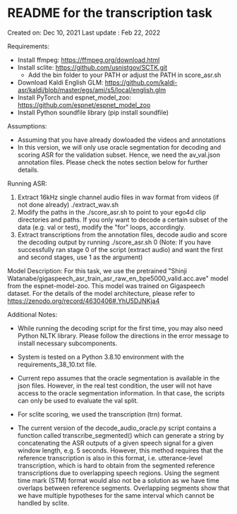 # README for the transcription task
Created on: Dec 10, 2021
Last update : Feb 22, 2022

Requirements:
- Install ffmpeg: https://ffmpeg.org/download.html
- Install sclite: https://github.com/usnistgov/SCTK.git
  - Add the bin folder to your PATH or adjust the PATH in score_asr.sh
- Download Kaldi English GLM: https://github.com/kaldi-asr/kaldi/blob/master/egs/ami/s5/local/english.glm
- Install PyTorch and espnet_model_zoo: https://github.com/espnet/espnet_model_zoo
- Install Python soundfile library (pip install soundfile) 
  
Assumptions:
- Assuming that you have already dowloaded the videos and annotations
- In this version, we will only use oracle segmentation for decoding and scoring ASR for the validation subset. 
  Hence, we need the av_val.json annotation files. Please check the notes section below for further details.

Running ASR:
1) Extract 16kHz single channel audio files in wav format from videos (if not done already)
   ./extract_wav.sh <video-dir> <output-wav-dir>
2) Modify the paths in the ./score_asr.sh to point to your ego4d clip directories and paths. 
   If you only want to decode a certain subset of the data (e.g. val or test), modify the "for" loops, accordingly. 
3) Extract transcriptions from the annotation files, decode audio and score the decoding output by running
   ./score_asr.sh <result-dir> 0
   (Note: If you have successfully ran stage 0 of the script (extract audio) and want the first and second stages, use 1 as the argument)


Model Description:
For this task, we use the pretrained "Shinji Watanabe/gigaspeech_asr_train_asr_raw_en_bpe5000_valid.acc.ave" model from the espnet-model-zoo. This model was trained on Gigaspeech dataset. For the details of the model architecture, please refer to https://zenodo.org/record/4630406#.YhU5DJNKja4


Additional Notes:
- While running the decoding script for the first time, you may also need Python NLTK library.
Please follow the directions in the error message to install necessary subcomponents.

- System is tested on a Python 3.8.10 environment with the requirements_38_10.txt file.

- Current repo assumes that the oracle segmentation is available in the json files. However, in the real test condition, the user will not have access to the oracle segmentation information. In that case, the scripts can only be used to evaluate the val split. 

- For sclite scoring, we used the transcription (trn) format. 

- The current version of the decode_audio_oracle.py script contains a function called transcribe_segmented() which can generate a string by concatenating the ASR outputs of a given speech signal for a given window length, e.g. 5 seconds. However, this method requires that the reference transcription is also in this format, i.e. utterance-level transcription, which is hard to obtain from the segmented reference transcriptions due to overlapping speech regions. Using the segment time mark (STM) format would also not be a solution as we have time overlaps between reference segments. Overlapping segments show that we have multiple hypotheses for the same interval which cannot be handled by sclite.
